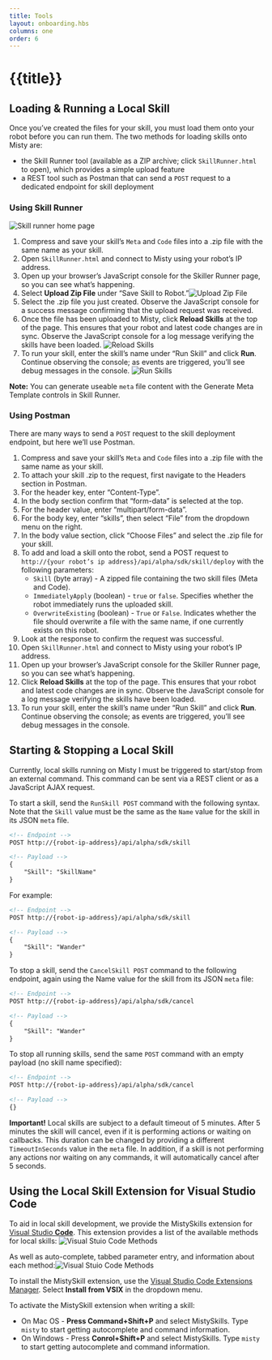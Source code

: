 ```yaml
---
title: Tools
layout: onboarding.hbs
columns: one
order: 6
---
```


# {{title}}

## Loading & Running a Local Skill

Once you’ve created the files for your skill, you must load them onto your robot before you can run them. The two methods for loading skills onto Misty are:
* the Skill Runner tool (available as a ZIP archive; click `SkillRunner.html` to open), which provides a simple upload feature
* a REST tool such as Postman that can send a `POST` request to a dedicated endpoint for skill deployment

<!-- TODO: link to skill runner -->

### Using Skill Runner

![Skill runner home page](../../../assets/images/skill-runner.png)
<!-- TODO: Insert image of Skill Runner here -->

1. Compress and save your skill’s `Meta` and `Code` files into a .zip file with the same name as your skill.
2. Open `SkillRunner.html` and connect to Misty using your robot’s IP address.
3. Open up your browser’s JavaScript console for the Skiller Runner page, so you can see what’s happening.
4. Select **Upload Zip File** under “Save Skill to Robot.”![Upload Zip File](../../../assets/images/skill-runner-save-skill.png)
5. Select the .zip file you just created. Observe the JavaScript console for a success message confirming that the upload request was received.
6. Once the file has been uploaded to Misty, click **Reload Skills** at the top of the page. This ensures that your robot and latest code changes are in sync. Observe the JavaScript console for a log message verifying the skills have been loaded. ![Reload Skills](../../../assets/images/skill-runner-reload-skills.png)
7. To run your skill, enter the skill’s name under “Run Skill” and click **Run**. Continue observing the console; as events are triggered, you’ll see debug messages in the console. ![Run Skills](../../../assets/images/skill-runner-run-skill.png)

**Note:** You can generate useable `meta` file content with the Generate Meta Template controls in Skill Runner.

### Using Postman
There are many ways to send a `POST` request to the skill deployment endpoint, but here we’ll use Postman.

1. Compress and save your skill’s `Meta` and `Code` files into a .zip file with the same name as your skill.
2. To attach your skill .zip to the request, first navigate to the Headers section in Postman.
3. For the header key, enter “Content-Type”.
4. In the body section confirm that “form-data” is selected at the top.
5. For the header value, enter “multipart/form-data”.
6. For the body key, enter “skills”, then select “File” from the dropdown menu on the right.
7. In the body value section, click “Choose Files” and select the .zip file for your skill.
8. To add and load a skill onto the robot, send a POST request to `http://{your robot’s ip address}/api/alpha/sdk/skill/deploy` with the following parameters:
   * `Skill` (byte array) - A zipped file containing the two skill files (Meta and Code).
   * `ImmediatelyApply` (boolean) - `true` or `false`. Specifies whether the robot immediately runs the uploaded skill.
   * `OverwriteExisting` (boolean) - `True` or `False`. Indicates whether the file should overwrite a file with the same name, if one currently exists on this robot.
9. Look at the response to confirm the request was successful.
10. Open `SkillRunner.html` and connect to Misty using your robot’s IP address.
11. Open up your browser’s JavaScript console for the Skiller Runner page, so you can see what’s happening.
12. Click **Reload Skills** at the top of the page. This ensures that your robot and latest code changes are in sync. Observe the JavaScript console for a log message verifying the skills have been loaded.
13. To run your skill, enter the skill’s name under “Run Skill” and click **Run**. Continue observing the console; as events are triggered, you’ll see debug messages in the console.

## Starting & Stopping a Local Skill
Currently, local skills running on Misty I must be triggered to start/stop from an external command. This command can be sent via a REST client or as a JavaScript AJAX request.

To start a skill, send the `RunSkill POST` command with the following syntax. Note that the `Skill` value must be the same as the `Name` value for the skill in its JSON `meta` file.

```html
<!-- Endpoint -->
POST http://{robot-ip-address}/api/alpha/sdk/skill

<!-- Payload -->
{
    "Skill": "SkillName"
}
```

For example:

```html
<!-- Endpoint -->
POST http://{robot-ip-address}/api/alpha/sdk/skill

<!-- Payload -->
{
	"Skill": "Wander"
}
```

To stop a skill, send the `CancelSkill POST` command to the following endpoint, again using the Name value for the skill from its JSON `meta` file:

```html
<!-- Endpoint -->
POST http://{robot-ip-address}/api/alpha/sdk/cancel

<!-- Payload -->
{
	"Skill": "Wander"
}
```

To stop all running skills, send the same `POST` command with an empty payload (no skill name specified):

```html
<!-- Endpoint -->
POST http://{robot-ip-address}/api/alpha/sdk/cancel

<!-- Payload -->
{}
```

**Important!** Local skills are subject to a default timeout of 5 minutes. After 5 minutes the skill will cancel, even if it is performing actions or waiting on callbacks. This duration can be changed by providing a different `TimeoutInSeconds` value in the `meta` file. In addition, if a skill is not performing any actions nor waiting on any commands, it will automatically cancel after 5 seconds.

## Using the Local Skill Extension for Visual Studio Code

<!-- TODO: Download Link to VSC plugin -->

To aid in local skill development, we provide the MistySkills extension for [Visual Studio **Code**](https://code.visualstudio.com/). This extension provides a list of the available methods for local skills: ![Visual Stuio Code Methods](../../../assets/images/vsc-extension-2.png)

As well as auto-complete, tabbed parameter entry, and information about each method:![Visual Stuio Code Methods](../../../assets/images/vsc-extension-1.png)

To install the MistySkill extension, use the [Visual Studio Code Extensions Manager](https://code.visualstudio.com/docs/editor/extension-gallery). Select **Install from VSIX** in the dropdown menu.

To activate the MistySkill extension when writing a skill:
* On Mac OS - **Press Command+Shift+P** and select MistySkills. Type `misty` to start getting autocomplete and command information.
* On Windows - Press **Conrol+Shift+P** and select MistySkills. Type `misty` to start getting autocomplete and command information.
